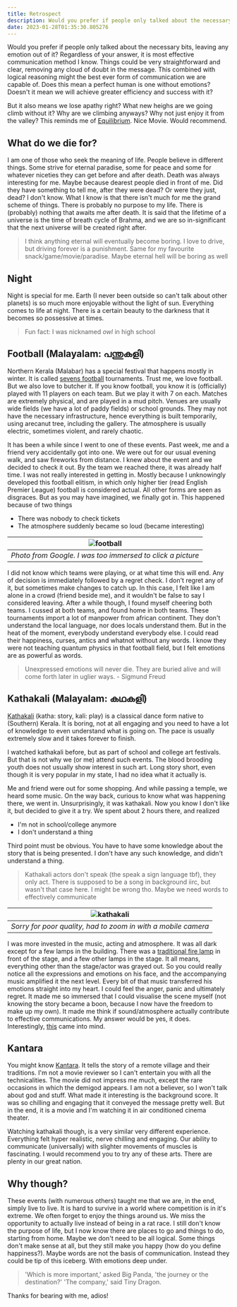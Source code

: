 ```yaml
---
title: Retrospect
description: Would you prefer if people only talked about the necessary bits, leaving any emotion out of it? Regardless of your answer, it is most effective communication method I know.
date: 2023-01-28T01:35:30.805276
---
```

Would you prefer if people only talked about the necessary bits, leaving any
emotion out of it? Regardless of your answer, it is most effective communication
method I know. Things could be very straightforward and clear, removing any
cloud of doubt in the message. This combined with logical reasoning might the
best ever form of communication we are capable of. Does this mean a perfect
human is one without emotions? Doesn't it mean we will achieve greater
efficiency and success with it?

But it also means we lose apathy right? What new heighs are we going climb
without it? Why are we climbing anyways? Why not just enjoy it from the valley?
This reminds me of [Equilibrium](https://www.imdb.com/title/tt0238380/). Nice
Movie. Would recommend.

## What do we die for?
I am one of those who seek the meaning of life. People believe in different
things. Some strive for eternal paradise, some for peace and some for whatever
niceties they can get before and after death. Death was always interesting for
me. Maybe because dearest people died in front of me. Did they have something to
tell me, after they were dead? Or were they just, dead? I don't know. What I
know is that there isn't much for me the grand scheme of things. There is
probably no purpose to my life. There is (probably) nothing that awaits me after
death. It is said that the lifetime of a universe is the time of breath cycle of
Brahma, and we are so in-significant that the next universe will be created
right after.

> I think anything eternal will eventually become boring. I love to drive, but
> driving forever is a punishment. Same for my favourite
> snack/game/movie/paradise. Maybe eternal hell will be boring as well

## Night
Night is special for me. Earth (I never been outside so can't talk about other
planets) is so much more enjoyable without the light of sun. Everything comes to
life at night. There is a certain beauty to the darkness that it becomes so
possessive at times.

> Fun fact: I was nicknamed _owl_ in high school

## Football (Malayalam: പന്തുകളി)
Northern Kerala (Malabar) has a special festival that happens mostly in winter.
It is called [sevens football](https://en.wikipedia.org/wiki/Sevens_football)
tournaments. Trust me, we love football. But we also love to butcher it. If you
know football, you know it is (officially) played with 11 players on each team.
But we play it with 7 on each. Matches are extremely physical, and are played in
a mud pitch. Venues are usually wide fields (we have a lot of paddy fields) or
school grounds. They may not have the necessary infrastructure, hence everything
is built temporarily, using arecanut tree, including the gallery. The atmosphere
is usually electric, sometimes violent, and rarely chaotic.

It has been a while since I went to one of these events. Past week, me and a
friend very accidentally got into one. We were out for our usual evening walk,
and saw fireworks from distance. I knew about the event and we decided to check
it out. By the team we reached there, it was already half time. I was not really
interested in getting in. Mostly because I unknowingly developed this football
elitism, in which only higher tier (read English Premier League) football is
considered actual. All other forms are seen as disgraces. But as you may have
imagined, we finally got in. This happened because of two things

- There was nobody to check tickets
- The atmosphere suddenly became so loud (became interesting)

|![football](/media/blog/retrospect/football.jpg)|
|:--:|
|*Photo from Google. I was too immersed to click a picture*|

I did not know which teams were playing, or at what time this will end. Any of
decision is immediately followed by a regret check. I don't regret any of it,
but sometimes make changes to catch up. In this case, I felt like I am alone in
a crowd (friend beside me), and it wouldn't be false to say I considered
leaving. After a while though, I found myself cheering both teams. I cussed at
both teams, and found home in both teams. These tournaments import a lot of
manpower from african continent. They don't understand the local language, nor
does locals understand them. But in the heat of the moment, everybody understand
everybody else. I could read their happiness, curses, antics and whatnot without
any words. I know they were not teaching quantum physics in that football field,
but I felt emotions are as powerful as words.

> Unexpressed emotions will never die. They are buried alive and will come forth
> later in uglier ways. - Sigmund Freud

## Kathakali (Malayalam: കഥകളി)
[Kathakali](https://en.wikipedia.org/wiki/Kathakali) (katha: story, kali: play)
is a classical dance form native to (Southern) Kerala. It is boring, not at all
engaging and you need to have a lot of knowledge to even understand what is
going on. The pace is usually extremely slow and it takes forever to finish.

I watched kathakali before, but as part of school and college art festivals. But
that is not why we (or me) attend such events. The blood brooding youth does not
usually show interest in such art. Long story short, even though it is very
popular in my state, I had no idea what it actually is.

Me and friend were out for some shopping. And while passing a temple, we heard
some music. On the way back, curious to know what was happening there, we went
in. Unsurprisingly, it was kathakali. Now you know I don't like it, but decided
to give it a try. We spent about 2 hours there, and realized

- I'm not in school/college anymore
- I don't understand a thing

Third point must be obvious. You have to have some knowledge about the story
that is being presented. I don't have any such knowledge, and didn't understand
a thing.

> Kathakali actors don't speak (the speak a sign language tbf), they only act.
> There is supposed to be a song in background iirc, but wasn't that case here.
> I might be wrong tho. Maybe we need words to effectively communicate

|![kathakali](/media/blog/retrospect/kathakali.jpg)|
|:--:|
|*Sorry for poor quality, had to zoom in with a mobile camera*|

I was more invested in the music, acting and atmosphere. It was all dark except
for a few lamps in the building. There was a [traditional fire lamp](https://en.wikipedia.org/wiki/Nilavilakku)
in front of the stage, and a few other lamps in the stage. It all means,
everything other than the stage/actor was grayed out. So you could really
notice all the expressions and emotions on his face, and the accompanying music
amplified it the next level. Every bit of that music transferred his emotions
straight into my heart. I could feel the anger, panic and ultimately regret. It
made me so immersed that I could visualise the scene myself (not knowing the
story became a boon, because I now have the freedom to make up my own). It made
me think if sound/atmosphere actually contribute to effective communications. My
answer would be yes, it does. Interestingly,
[this](https://theconversation.com/whats-behind-the-obsession-over-whether-elizabeth-holmes-intentionally-lowered-her-voice-177961)
came into mind.

## Kantara
You might know [Kantara](https://www.imdb.com/title/tt15327088/). It tells the
story of a remote village and their traditions. I'm not a movie reviewer so I
can't entertain you with all the technicalities. The movie did not impress me
much, except the rare occasions in which the demigod appears. I am not a
believer, so I won't talk about god and stuff. What made it interesting is the
background score. It was so chilling and engaging that it conveyed the message
pretty well. But in the end, it is a movie and I'm watching it in air
conditioned cinema theater.

Watching kathakali though, is a very similar very different experience.
Everything felt hyper realistic, nerve chilling and engaging. Our ability to
communicate (universally) with slighter movements of muscles is fascinating. I
would recommend you to try any of these arts. There are plenty in our great
nation.

## Why though?
These events (with numerous others) taught me that we are, in the end, simply
live to live. It is hard to survive in a world where competition is in it's
extreme. We often forget to enjoy the things around us. We miss the opportunity
to actually live instead of being in a rat race. I still don't know the purpose
of life, but I now know there are places to go and things to do, starting from
home. Maybe we don't need to be all logical. Some things don't make sense at
all, but they still make you happy (how do you define happiness?). Maybe words
are not the basis of communication. Instead they could be tip of this iceberg.
With emotions deep under.

> 'Which is more important,' asked Big Panda, 'the journey or the destination?'
> 'The company,' said Tiny Dragon.

Thanks for bearing with me, adios!
